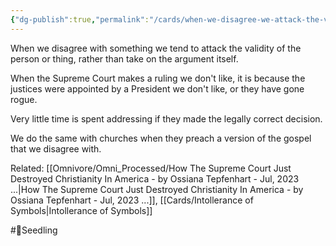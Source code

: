 ```yaml
---
{"dg-publish":true,"permalink":"/cards/when-we-disagree-we-attack-the-validity/"}
---
```


When we disagree with something we tend to attack the validity of the person or thing, rather than take on the argument itself.

When the Supreme Court makes a ruling we don't like, it is because the justices were appointed by a President we don't like, or they have gone rogue.

Very little time is spent addressing if they made the legally correct decision.

We do the same with churches when they preach a version of the gospel that we disagree with.

Related: [[Omnivore/Omni_Processed/How The Supreme Court Just Destroyed Christianity In America - by Ossiana Tepfenhart - Jul, 2023 ...\|How The Supreme Court Just Destroyed Christianity In America - by Ossiana Tepfenhart - Jul, 2023 ...]], [[Cards/Intollerance of Symbols\|Intollerance of Symbols]]

#🌱Seedling 
